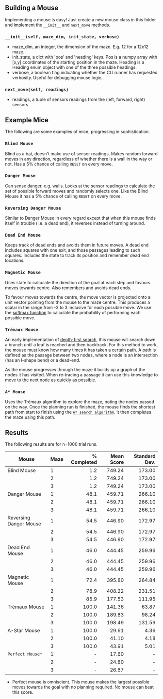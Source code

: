 ## Building a Mouse

Implementing a mouse is easy! Just create a new mouse class in this folder and implement the `__init__` and `next_move`
methods.

### `__init__(self, maze_dim, init_state, verbose)`

  - maze_dim, an integer, the dimension of the maze. E.g. 12 for a 12x12 maze.
  - init_state, a dict with 'pos' and 'heading' keys. Pos is a numpy array with [x,y] coordinates of the starting
    position in the maze. Heading is a Heading enum object with one of the three possible headings. 
  - verbose, a boolean flag indicating whether the CLI runner has requested verbosity. Useful for debugging mouse logic.

### `next_move(self, readings)`

  - readings, a tuple of sensors readings from the (left, forward, right) sensors. 

## Example Mice

The following are some examples of mice, progressing in sophistication.

### `Blind Mouse`

Blind as a bat, doesn't make use of sensor readings. Makes random forward moves in any direction, regardless of whether there is a wall in the way or not. Has a 5% chance of calling `RESET` on every move.

### `Danger Mouse`

Can sense danger, e.g. walls. Looks at the sensor readings to calculate the set of possible forward moves and randomly selects
one. Like the Blind Mouse it has a 5% chance of calling `RESET` on every move.

### `Reversing Danger Mouse`

Similar to Danger Mouse in every regard except that when this mouse finds itself in trouble (i.e. a dead end), it
reverses instead of turning around.

### `Dead End Mouse`

Keeps track of dead ends and avoids them in future moves. A dead end includes squares with one exit, and those passages leading to such squares. Includes the state to track its position and remember dead end locations.

### `Magnetic Mouse`

Uses state to calculate the direction of the goal at each step and favours moves towards centre. Also remembers and
avoids dead ends.

To favour moves towards the centre, the move vector is projected onto a unit vector pointing from the mouse to the maze
centre. This produces a scalar in the range from -3 to 3 inclusive for each possible move. We use the [softmax
function](https://en.wikipedia.org/wiki/Softmax_function) to calculate the probability of performing each possible move.

### `Trémaux Mouse`

An early implementation of [depth-first search](https://en.wikipedia.org/wiki/Depth-first_search), this mouse will search
down a branch until a leaf is reached and then backtrack. For this method to work, the mouse must know how many times it 
has taken a certain path. A path is defined as the passage between two nodes, where a node is an intersection (has an
l-shape bend) or a dead-end.

As the mouse progresses through the maze it builds up a graph of the nodes it has visited. When re-tracing a passage it
can use this knowledge to move to the next node as quickly as possible.

### `A* Mouse`

Uses the Trémaux algorithm to explore the maze, noting the nodes passed on the way. Once the planning run is finished,
the mouse finds the shortest path from start to finish using the [`A* search algorithm`](https://en.wikipedia.org/wiki/A*_search_algorithm). It then completes the maze using this path.

## Results

The following results are for n=1000 trial runs.

| Mouse                   | Maze  | % Completed   | Mean Score  | Standard Dev.   |
| ----------------------- | ----- | ------------: | ----------: | --------------: |
| Blind Mouse             | 1     | 1.2           | 749.24      | 173.00          |
|                         | 2     | 1.2           | 749.24      | 173.00          |
|                         | 3     | 1.2           | 749.24      | 173.00          |
| Danger Mouse            | 1     | 48.1          | 459.71      | 266.10          |
|                         | 2     | 48.1          | 459.71      | 266.10          |
|                         | 3     | 48.1          | 459.71      | 266.10          |
| Reversing Danger Mouse  | 1     | 54.5          | 446.90      | 172.97          | 
|                         | 2     | 54.5          | 446.90      | 172.97          | 
|                         | 3     | 54.5          | 446.90      | 172.97          | 
| Dead End Mouse          | 1     | 46.0          | 444.45      | 259.96          |
|                         | 2     | 46.0          | 444.45      | 259.96          |
|                         | 3     | 46.0          | 444.45      | 259.96          |
| Magnetic Mouse          | 1     | 72.4          | 395.80      | 264.84          |
|                         | 2     | 78.9          | 408.22      | 231.51          |
|                         | 3     | 85.9          | 177.53      | 111.95          |
| Trémaux Mouse           | 1     | 100.0         | 141.36      | 63.87           |
|                         | 2     | 100.0         | 189.83      | 98.24           |
|                         | 3     | 100.0         | 198.49      | 131.59          | 
| A-Star Mouse            | 1     | 100.0         | 29.61       | 4.36            |
|                         | 2     | 100.0         | 41.10       | 4.18            | 
|                         | 3     | 100.0         | 43.91       | 5.01            | 
| `Perfect Mouse*`        | 1     | -             | 17.60       | -               |
|                         | 2     | -             | 24.80       | -               |
|                         | 3     | -             | 26.87       | -               |

* Perfect mouse is omniscient. This mouse makes the largest possible moves towards the goal with no planning required. No mouse can beat this score.
